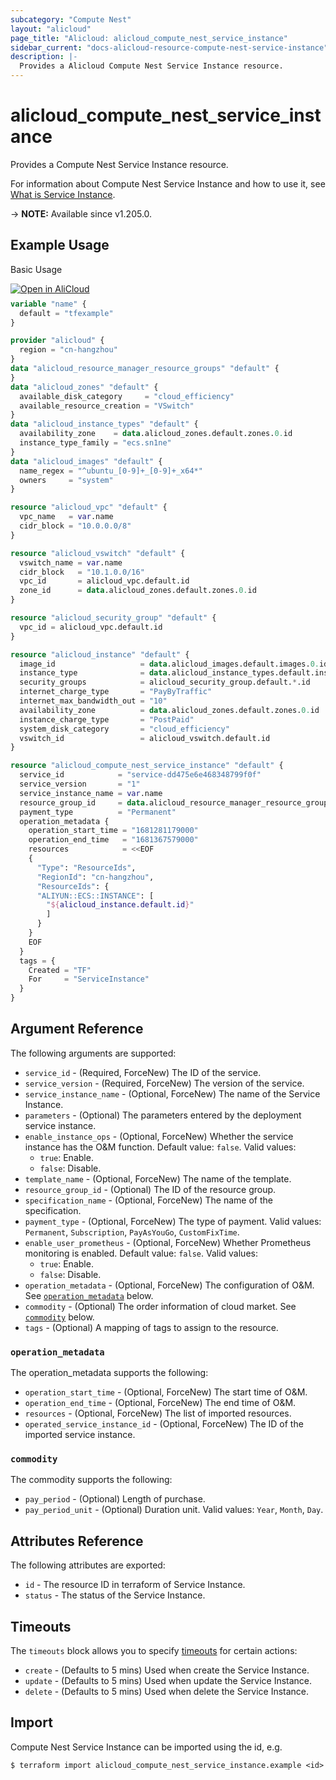 ```yaml
---
subcategory: "Compute Nest"
layout: "alicloud"
page_title: "Alicloud: alicloud_compute_nest_service_instance"
sidebar_current: "docs-alicloud-resource-compute-nest-service-instance"
description: |-
  Provides a Alicloud Compute Nest Service Instance resource.
---
```


# alicloud_compute_nest_service_instance

Provides a Compute Nest Service Instance resource.

For information about Compute Nest Service Instance and how to use it, see [What is Service Instance](https://www.alibabacloud.com/help/zh/compute-nest/developer-reference/api-computenest-2021-06-01-createserviceinstance).

-> **NOTE:** Available since v1.205.0.

## Example Usage

Basic Usage

<div style="display: block;margin-bottom: 40px;"><div class="oics-button" style="float: right;position: absolute;margin-bottom: 10px;">
  <a href="https://api.aliyun.com/api-tools/terraform?resource=alicloud_compute_nest_service_instance&exampleId=e3737a4e-d172-5b12-fb9e-94f87d27c85d91285e7f&activeTab=example&spm=docs.r.compute_nest_service_instance.0.e3737a4ed1&intl_lang=EN_US" target="_blank">
    <img alt="Open in AliCloud" src="https://img.alicdn.com/imgextra/i1/O1CN01hjjqXv1uYUlY56FyX_!!6000000006049-55-tps-254-36.svg" style="max-height: 44px; max-width: 100%;">
  </a>
</div></div>

```terraform
variable "name" {
  default = "tfexample"
}

provider "alicloud" {
  region = "cn-hangzhou"
}
data "alicloud_resource_manager_resource_groups" "default" {
}
data "alicloud_zones" "default" {
  available_disk_category     = "cloud_efficiency"
  available_resource_creation = "VSwitch"
}
data "alicloud_instance_types" "default" {
  availability_zone    = data.alicloud_zones.default.zones.0.id
  instance_type_family = "ecs.sn1ne"
}
data "alicloud_images" "default" {
  name_regex = "^ubuntu_[0-9]+_[0-9]+_x64*"
  owners     = "system"
}

resource "alicloud_vpc" "default" {
  vpc_name   = var.name
  cidr_block = "10.0.0.0/8"
}

resource "alicloud_vswitch" "default" {
  vswitch_name = var.name
  cidr_block   = "10.1.0.0/16"
  vpc_id       = alicloud_vpc.default.id
  zone_id      = data.alicloud_zones.default.zones.0.id
}

resource "alicloud_security_group" "default" {
  vpc_id = alicloud_vpc.default.id
}

resource "alicloud_instance" "default" {
  image_id                   = data.alicloud_images.default.images.0.id
  instance_type              = data.alicloud_instance_types.default.instance_types.0.id
  security_groups            = alicloud_security_group.default.*.id
  internet_charge_type       = "PayByTraffic"
  internet_max_bandwidth_out = "10"
  availability_zone          = data.alicloud_zones.default.zones.0.id
  instance_charge_type       = "PostPaid"
  system_disk_category       = "cloud_efficiency"
  vswitch_id                 = alicloud_vswitch.default.id
}

resource "alicloud_compute_nest_service_instance" "default" {
  service_id            = "service-dd475e6e468348799f0f"
  service_version       = "1"
  service_instance_name = var.name
  resource_group_id     = data.alicloud_resource_manager_resource_groups.default.groups.0.id
  payment_type          = "Permanent"
  operation_metadata {
    operation_start_time = "1681281179000"
    operation_end_time   = "1681367579000"
    resources            = <<EOF
    {
      "Type": "ResourceIds",
      "RegionId": "cn-hangzhou",
      "ResourceIds": {
      "ALIYUN::ECS::INSTANCE": [
        "${alicloud_instance.default.id}"
        ]
      } 
    }
    EOF
  }
  tags = {
    Created = "TF"
    For     = "ServiceInstance"
  }
}
```

## Argument Reference

The following arguments are supported:

* `service_id` - (Required, ForceNew) The ID of the service.
* `service_version` - (Required, ForceNew) The version of the service.
* `service_instance_name` - (Optional, ForceNew) The name of the Service Instance.
* `parameters` - (Optional) The parameters entered by the deployment service instance.
* `enable_instance_ops` - (Optional, ForceNew) Whether the service instance has the O&M function. Default value: `false`. Valid values:
  - `true`: Enable.
  - `false`: Disable.
* `template_name` - (Optional, ForceNew) The name of the template.
* `resource_group_id` - (Optional) The ID of the resource group.
* `specification_name` - (Optional, ForceNew) The name of the specification.
* `payment_type` - (Optional, ForceNew) The type of payment. Valid values: `Permanent`, `Subscription`, `PayAsYouGo`, `CustomFixTime`.
* `enable_user_prometheus` - (Optional, ForceNew) Whether Prometheus monitoring is enabled. Default value: `false`. Valid values:
  - `true`: Enable.
  - `false`: Disable.
* `operation_metadata` - (Optional, ForceNew) The configuration of O&M. See [`operation_metadata`](#operation_metadata) below.
* `commodity` - (Optional) The order information of cloud market. See [`commodity`](#commodity) below.
* `tags` - (Optional) A mapping of tags to assign to the resource.

### `operation_metadata`

The operation_metadata supports the following:

* `operation_start_time` - (Optional, ForceNew) The start time of O&M.
* `operation_end_time` - (Optional, ForceNew) The end time of O&M.
* `resources` - (Optional, ForceNew) The list of imported resources.
* `operated_service_instance_id` - (Optional, ForceNew) The ID of the imported service instance.

### `commodity`

The commodity supports the following:

* `pay_period` - (Optional) Length of purchase.
* `pay_period_unit` - (Optional) Duration unit. Valid values: `Year`, `Month`, `Day`.

## Attributes Reference

The following attributes are exported:

* `id` - The resource ID in terraform of Service Instance.
* `status` - The status of the Service Instance.

## Timeouts

The `timeouts` block allows you to specify [timeouts](https://www.terraform.io/docs/configuration-0-11/resources.html#timeouts) for certain actions:

* `create` - (Defaults to 5 mins) Used when create the Service Instance.
* `update` - (Defaults to 5 mins) Used when update the Service Instance.
* `delete` - (Defaults to 5 mins) Used when delete the Service Instance.

## Import

Compute Nest Service Instance can be imported using the id, e.g.

```shell
$ terraform import alicloud_compute_nest_service_instance.example <id>
```
